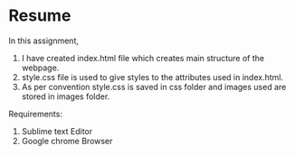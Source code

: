 # Resume
In this assignment, 
1) I have created index.html file which creates main structure of the webpage.
2) style.css file is used to give styles to the attributes used in index.html. 
3) As per convention style.css is saved in css folder and images used are stored in images folder.

Requirements:
1) Sublime text Editor
2) Google chrome Browser
